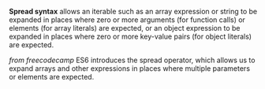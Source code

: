 **Spread syntax** allows an iterable such as an array expression or string to be expanded in places where zero or more arguments 
(for function calls) or elements (for array literals) are expected, or an object expression to be expanded in places where zero or more 
key-value pairs (for object literals) are expected.

_from freecodecamp_
ES6 introduces the spread operator, which allows us to expand arrays and other expressions in places where multiple parameters or elements are expected.
